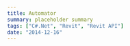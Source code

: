 ```yaml
---
title: Automator
summary: placeholder summary
tags: ["C#.Net", "Revit", "Revit API"]
date: "2014-12-16"
---
```

